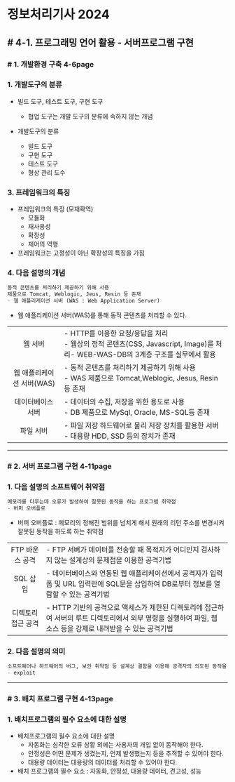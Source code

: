 # 정보처리기사 2024

## # 4-1. 프로그래밍 언어 활용 - 서버프로그램 구현

### # 1. 개발환경 구축 4-6page

### 1. 개발도구의 분류

- 빌드 도구, 테스트 도구, 구현 도구
  - 협업 도구는 개발 도구의 분류에 속하지 않는 개념

- 개발도구의 분류
  - 빌드 도구
  - 구현 도구
  - 테스트 도구
  - 형상 관리 도수

### 3. 프레임워크의 특징

- 프레임워크의 특징 (모재확역)
  - 모듈화
  - 재사용성
  - 확장성
  - 제어의 역행
- 프레임워크는 고정성이 아닌 확장성의 특징을 가짐

### 4. 다음 설명의 개념

```markdown
동적 콘텐츠를 처리하기 제공하기 위해 사용
제품으로 Tomcat, Weblogic, Jeus, Resin 등 존재
- 웹 애플리케이션 서버 (WAS : Web Application Server)
```

- 웹 애플리케이션 서버(WAS)를 통해 동적 콘텐츠를 처리할 수 있다.

|||
|:--:|--|
|웹 서버|- HTTP를 이용한 요청/응답을 처리</br>- 웹상의 정적 콘텐츠(CSS, Javascript, Image)를 처리</ba>- WEB-WAS-DB의 3계층 구조를 실무에서 활용|
|웹 애플리케이션 서버(WAS)|- 동적 콘텐츠를 처리하기 제공하기 위해 사용</br>- WAS 제품으로 Tomcat,Weblogic, Jesus, Resin등 존재|
|데이터베이스 서버|- 데이터의 수집, 저장을 위한 용도로 사용</br>- DB 제품으로 MySql, Oracle, MS-SQL등 존재|
|파일 서버|- 파일 저장 하드웨어로 물리 저장 장치를 활용한 서버</br>- 대용량 HDD, SSD 등의 장치가 존재|

---

### # 2. 서버 프로그램 구현 4-11page

### 1. 다음 설명의 소프트웨어 취약점

```markdown
메모리를 다루는데 오류가 발생하여 잘못된 동작을 하는 프로그램 취약점
- 버퍼 오버플로
```

- 버퍼 오버플로 : 메모리의 정해진 범위를 넘치게 해서 원래의 리턴 주소를 변경시켜 잘못된 동작을 하도록 하는 취약점

|||
|:--:|--|
|FTP 바운스 공격|- FTP 서버가 데이터를 전송할 때 목적지가 어디인지 검사하지 않는 설계상의 문제점을 이용한 공격기법|
|SQL 삽입|- 데이터베이스와 연동된 웹 애플리케이션에서 공격자가 입력 폼 및 URL 입력란에 SQL문을 삽입하여 DB로부터 정보를 열람할 수 있는 공격기법|
|디렉토리 접근 공격|- HTTP 기반의 공격으로 액세스가 제한된 디렉토리에 접근하여 서버의 루트 디렉토리에서 외부 명령을 실행하여 파일, 웹 소스 등을 강제로 내려받을 수 있는 공격기법|

### 2. 다음 설명의 의미

```markdown
소프트웨어나 하드웨어의 버그, 보안 취약점 등 설계상 결함을 이용해 공격자의 의도된 동작을 수행하도록 만들어진 절차나 일련의 명령, 프로그램 등을 의미하는 용어
- exploit
```

---

### # 3. 배치 프로그램 구현 4-13page

### 1. 배치프로그램의 필수 요소에 대한 설명

- 배치프로그램의 필수 요소에 대한 설명
  - 자동화는 심각한 오류 상황 외에는 사용자의 개입 없이 동작해야 한다.
  - 안정성은 어떤 문제가 생겼는지, 언제 발생했는지 등을 추적할 수 있어야 한다.
  - 대용량 데이터는 대용량의 데이터를 처리할 수 있어야 한다.
- 배치 프로그램의 필수 요소 : 자동화, 안정성, 대용량 데이터, 견고성, 성능
